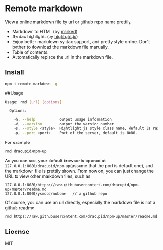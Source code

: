 Remote markdown
=========================

View a online markdown file by url or github repo name prettily.

- Markdown to HTML (by [marked](https://github.com/chjj/marked))
- Syntax highlight. (by [highlight.js](https://github.com/isagalaev/highlight.js))
- Enjoy better markdown syntax support, and pretty style online. Don't bother to download the markdown file manually.
- Table of contents.
- Automatically replace the url in the markdown file.

## Install
```bash
npm i remote-markdown -g
```

##Usage

```bash
Usage: rmd [url] [options]

  Options:

    -h, --help           output usage information
    -V, --version        output the version number
    -s, --style <style>  Hightlight.js style class name, default is rainbow.
    -p, --port <port>    Port of the server, default is 8080.
```

For example
```bash
rmd dracupid/npm-up
```
As you can see, your default browser is opened at `127.0.0.1:8080/dracupid/npm-up`(assume that the port is default one), and the markdown file is prettily shown. From now on, you can just change the URL to view other markdown files, such as
```
127.0.0.1:8080/https://raw.githubusercontent.com/dracupid/npm-up/master/readme.md
127.0.0.1:8000/ysmood/nobone   // a github repo
```

Of course, you can use an url directly, especially the markdown file is not a github readme
```bash
rmd https://raw.githubusercontent.com/dracupid/npm-up/master/readme.md
```


## License
MIT
